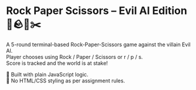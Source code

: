 # Rock Paper Scissors – Evil Al Edition 🧠🪨📄✂️

A 5-round terminal-based Rock-Paper-Scissors game against the villain Evil Al.  
Player chooses using Rock / Paper / Scissors or r / p / s.  
Score is tracked and the world is at stake!

🔁 Built with plain JavaScript logic.  
🧪 No HTML/CSS styling as per assignment rules.


